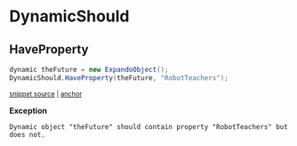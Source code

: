 # DynamicShould


## HaveProperty

<!-- snippet: DynamicShouldExamples.HaveProperty.codeSample.approved.cs -->
<a id='snippet-DynamicShouldExamples.HaveProperty.codeSample.approved.cs'></a>
```cs
dynamic theFuture = new ExpandoObject();
DynamicShould.HaveProperty(theFuture, "RobotTeachers");
```
<sup><a href='/src/DocumentationExamples/CodeExamples/DynamicShouldExamples.HaveProperty.codeSample.approved.cs#L1-L2' title='File snippet `DynamicShouldExamples.HaveProperty.codeSample.approved.cs` was extracted from'>snippet source</a> | <a href='#snippet-DynamicShouldExamples.HaveProperty.codeSample.approved.cs' title='Navigate to start of snippet `DynamicShouldExamples.HaveProperty.codeSample.approved.cs`'>anchor</a></sup>
<!-- endSnippet -->


**Exception**

<!-- include: DynamicShouldExamples.HaveProperty.exceptionText.approved.txt -->
```
Dynamic object "theFuture" should contain property "RobotTeachers" but does not.
```
<!-- endInclude -->
